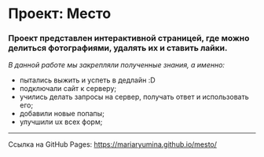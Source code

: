 # Проект: Место

### Проект представлен интерактивной страницей, где можно делиться фотографиями, удалять их и ставить лайки.

*В данной работе мы закрепляли полученные знания, а именно:*

* пытались выжить и успеть в дедлайн :D
* подключали сайт к серверу;
* учились делать запросы на сервер, получать ответ и использовать его;
* добавили новые попапы;
* улучшили ux всех форм;


---

Ссылка на GitHub Pages: https://mariaryumina.github.io/mesto/